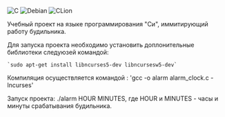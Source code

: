 ![C](https://img.shields.io/badge/c-%2300599C.svg?style=for-the-badge&logo=c&logoColor=white)
![Debian](https://img.shields.io/badge/Debian-D70A53?style=for-the-badge&logo=debian&logoColor=white)
![CLion](https://img.shields.io/badge/CLion-black?style=for-the-badge&logo=clion&logoColor=white)

Учебный проект на языке программирования "Си", иммитирующий работу будильника.

Для запуска проекта необходимо установить доплонительные библиотеки следуюзей командой:

    `sudo apt-get install libncurses5-dev libncursesw5-dev`

Компиляция осуществляется командой :
    'gcc -o alarm alarm_clock.c -lncurses'

Запуск проекта: ./alarm HOUR MINUTES, где HOUR и MINUTES - часы и минуты срабатывания будильника. 
